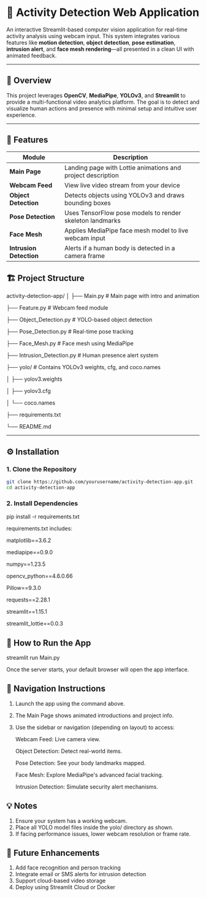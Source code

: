 # 🎥 Activity Detection Web Application

An interactive Streamlit-based computer vision application for real-time activity analysis using webcam input. This system integrates various features like **motion detection**, **object detection**, **pose estimation**, **intrusion alert**, and **face mesh rendering**—all presented in a clean UI with animated feedback.

---

## 📌 Overview

This project leverages **OpenCV**, **MediaPipe**, **YOLOv3**, and **Streamlit** to provide a multi-functional video analytics platform. The goal is to detect and visualize human actions and presence with minimal setup and intuitive user experience.

---

## 🧰 Features

| Module              | Description                                                             |
|---------------------|-------------------------------------------------------------------------|
| **Main Page**        | Landing page with Lottie animations and project description             |
| **Webcam Feed**      | View live video stream from your device                                 |
| **Object Detection** | Detects objects using YOLOv3 and draws bounding boxes                   |
| **Pose Detection**   | Uses TensorFlow pose models to render skeleton landmarks                |
| **Face Mesh**        | Applies MediaPipe face mesh model to live webcam input                  |
| **Intrusion Detection** | Alerts if a human body is detected in a camera frame                 |


## 🏗️ Project Structure

activity-detection-app/
│
├── Main.py # Main page with intro and animation

├── Feature.py # Webcam feed module

├── Object_Detection.py # YOLO-based object detection

├── Pose_Detection.py # Real-time pose tracking

├── Face_Mesh.py # Face mesh using MediaPipe

├── Intrusion_Detection.py # Human presence alert system

├── yolo/ # Contains YOLOv3 weights, cfg, and coco.names

│ ├── yolov3.weights

│ ├── yolov3.cfg

│ └── coco.names

├── requirements.txt

└── README.md

---

## ⚙️ Installation

### 1. Clone the Repository
```bash
git clone https://github.com/yourusername/activity-detection-app.git
cd activity-detection-app
```

### 2. Install Dependencies
pip install -r requirements.txt

requirements.txt includes:

matplotlib==3.6.2

mediapipe==0.9.0

numpy==1.23.5

opencv_python==4.6.0.66

Pillow==9.3.0

requests==2.28.1

streamlit==1.15.1

streamlit_lottie==0.0.3


## 🚀 How to Run the App

streamlit run Main.py

Once the server starts, your default browser will open the app interface.


## 🧭 Navigation Instructions

1. Launch the app using the command above.
2. The Main Page shows animated introductions and project info.
3. Use the sidebar or navigation (depending on layout) to access:

    Webcam Feed: Live camera view.

    Object Detection: Detect real-world items.

    Pose Detection: See your body landmarks mapped.

    Face Mesh: Explore MediaPipe's advanced facial tracking.

    Intrusion Detection: Simulate security alert mechanisms.


## 💡 Notes

1. Ensure your system has a working webcam.
2. Place all YOLO model files inside the yolo/ directory as shown.
3. If facing performance issues, lower webcam resolution or frame rate.


## 🏁 Future Enhancements
1. Add face recognition and person tracking
2. Integrate email or SMS alerts for intrusion detection
3. Support cloud-based video storage
4. Deploy using Streamlit Cloud or Docker
